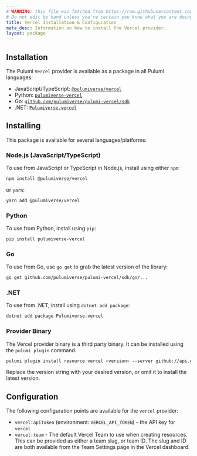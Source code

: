 ```yaml
---
# WARNING: this file was fetched from https://raw.githubusercontent.com/pulumiverse/pulumi-vercel/v3.1.2/docs/installation-configuration.md
# Do not edit by hand unless you're certain you know what you are doing!
title: Vercel Installation & Configuration
meta_desc: Information on how to install the Vercel provider.
layout: package
---
```


## Installation

The Pulumi `Vercel` provider is available as a package in all Pulumi languages:

- JavaScript/TypeScript: [`@pulumiverse/vercel`](https://www.npmjs.com/package/@pulumiverse/vercel)
- Python: [`pulumiverse-vercel`](https://pypi.org/project/pulumiverse-vercel/)
- Go: [`github.com/pulumiverse/pulumi-vercel/sdk`](https://pkg.go.dev/github.com/pulumiverse/pulumi-vercel/sdk)
- .NET: [`Pulumiverse.vercel`](https://www.nuget.org/packages/Pulumiverse.vercel)

## Installing

This package is available for several languages/platforms:

### Node.js (JavaScript/TypeScript)

To use from JavaScript or TypeScript in Node.js, install using either `npm`:

```bash
npm install @pulumiverse/vercel
```

or `yarn`:

```bash
yarn add @pulumiverse/vercel
```

### Python

To use from Python, install using `pip`:

```bash
pip install pulumiverse-vercel
```

### Go

To use from Go, use `go get` to grab the latest version of the library:

```bash
go get github.com/pulumiverse/pulumi-vercel/sdk/go/...
```

### .NET

To use from .NET, install using `dotnet add package`:

```bash
dotnet add package Pulumiverse.vercel
```

### Provider Binary

The Vercel provider binary is a third party binary. It can be installed using the `pulumi plugin` command.

```bash
pulumi plugin install resource vercel <version> --server github://api.github.com/pulumiverse
```

Replace the version string with your desired version, or omit it to install the latest version.

## Configuration

The following configuration points are available for the `vercel` provider:

- `vercel:apiToken` (environment: `VERCEL_API_TOKEN`) - the API key for `vercel`
- `vercel:team` - The default Vercel Team to use when creating resources. This can be provided as either a team slug, or team ID. The slug and ID are both available from the Team Settings page in the Vercel dashboard.
